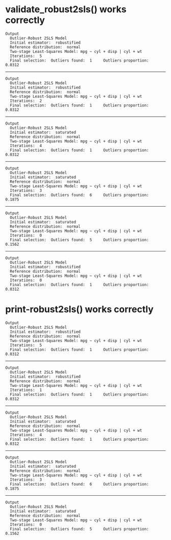 # validate_robust2sls() works correctly

    Output
      Outlier-Robust 2SLS Model 
      Initial estimator:  robustified 
      Reference distribution:  normal 
      Two-stage Least-Squares Model: mpg ~ cyl + disp | cyl + wt 
      Iterations:  5 
      Final selection:  Outliers found:  1     Outliers proportion:  0.0312 

---

    Output
      Outlier-Robust 2SLS Model 
      Initial estimator:  robustified 
      Reference distribution:  normal 
      Two-stage Least-Squares Model: mpg ~ cyl + disp | cyl + wt 
      Iterations:  2 
      Final selection:  Outliers found:  1     Outliers proportion:  0.0312 

---

    Output
      Outlier-Robust 2SLS Model 
      Initial estimator:  saturated 
      Reference distribution:  normal 
      Two-stage Least-Squares Model: mpg ~ cyl + disp | cyl + wt 
      Iterations:  4 
      Final selection:  Outliers found:  1     Outliers proportion:  0.0312 

---

    Output
      Outlier-Robust 2SLS Model 
      Initial estimator:  saturated 
      Reference distribution:  normal 
      Two-stage Least-Squares Model: mpg ~ cyl + disp | cyl + wt 
      Iterations:  3 
      Final selection:  Outliers found:  6     Outliers proportion:  0.1875 

---

    Output
      Outlier-Robust 2SLS Model 
      Initial estimator:  saturated 
      Reference distribution:  normal 
      Two-stage Least-Squares Model: mpg ~ cyl + disp | cyl + wt 
      Iterations:  0 
      Final selection:  Outliers found:  5     Outliers proportion:  0.1562 

---

    Output
      Outlier-Robust 2SLS Model 
      Initial estimator:  robustified 
      Reference distribution:  normal 
      Two-stage Least-Squares Model: mpg ~ cyl + disp | cyl + wt 
      Iterations:  0 
      Final selection:  Outliers found:  1     Outliers proportion:  0.0312 

# print-robust2sls() works correctly

    Output
      Outlier-Robust 2SLS Model 
      Initial estimator:  robustified 
      Reference distribution:  normal 
      Two-stage Least-Squares Model: mpg ~ cyl + disp | cyl + wt 
      Iterations:  5 
      Final selection:  Outliers found:  1     Outliers proportion:  0.0312 

---

    Output
      Outlier-Robust 2SLS Model 
      Initial estimator:  robustified 
      Reference distribution:  normal 
      Two-stage Least-Squares Model: mpg ~ cyl + disp | cyl + wt 
      Iterations:  1 
      Final selection:  Outliers found:  1     Outliers proportion:  0.0312 

---

    Output
      Outlier-Robust 2SLS Model 
      Initial estimator:  saturated 
      Reference distribution:  normal 
      Two-stage Least-Squares Model: mpg ~ cyl + disp | cyl + wt 
      Iterations:  4 
      Final selection:  Outliers found:  1     Outliers proportion:  0.0312 

---

    Output
      Outlier-Robust 2SLS Model 
      Initial estimator:  saturated 
      Reference distribution:  normal 
      Two-stage Least-Squares Model: mpg ~ cyl + disp | cyl + wt 
      Iterations:  3 
      Final selection:  Outliers found:  6     Outliers proportion:  0.1875 

---

    Output
      Outlier-Robust 2SLS Model 
      Initial estimator:  saturated 
      Reference distribution:  normal 
      Two-stage Least-Squares Model: mpg ~ cyl + disp | cyl + wt 
      Iterations:  0 
      Final selection:  Outliers found:  5     Outliers proportion:  0.1562 

